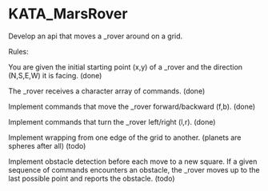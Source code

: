 # KATA_MarsRover

Develop an api that moves a _rover around on a grid.

Rules:

You are given the initial starting point (x,y) of a _rover and the direction (N,S,E,W) it is facing. (done)

The _rover receives a character array of commands. (done)

Implement commands that move the _rover forward/backward (f,b). (done)

Implement commands that turn the _rover left/right (l,r). (done)

Implement wrapping from one edge of the grid to another. (planets are spheres after all) (todo)

Implement obstacle detection before each move to a new square. If a given sequence of commands encounters an obstacle, the _rover moves up to the last possible point and reports the obstacle. (todo)
